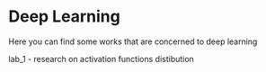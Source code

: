 # Deep Learning
Here you can find some works that are concerned to deep learning

lab_1 - research on activation functions distibution
